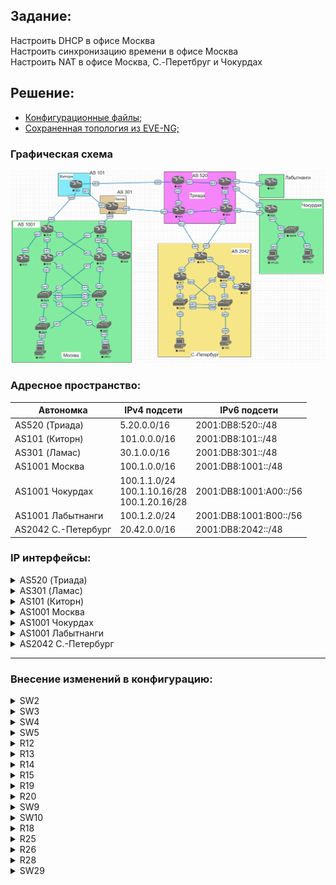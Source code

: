 ## Задание:

Настроить DHCP в офисе Москва
<br>
Настроить синхронизацию времени в офисе Москва
<br>
Настроить NAT в офисе Москва, C.-Перетбруг и Чокурдах

##  Решение:

- [Конфигурационные файлы;](configs/)
- [Сохраненная топология из EVE-NG;](eve-ng_lab_NAT.zip)

### Графическая схема

![](Topology.PNG)

### Адресное пространство:

| **Автономка**       | **IPv4 подсети**                                 | **IPv6 подсети**       |
|---------------------|--------------------------------------------------|------------------------|
| AS520 (Триада)      | 5.20.0.0/16                                      | 2001:DB8:520::/48      |
| AS101 (Киторн)      | 101.0.0.0/16                                     | 2001:DB8:101::/48      |
| AS301 (Ламас)       | 30.1.0.0/16                                      | 2001:DB8:301::/48      |
| AS1001 Москва       | 100.1.0.0/16                                     | 2001:DB8:1001::/48     |
| AS1001 Чокурдах     | 100.1.1.0/24<br>100.1.10.16/28<br>100.1.20.16/28 | 2001:DB8:1001:A00::/56 |
| AS1001 Лабытнанги   | 100.1.2.0/24                                     | 2001:DB8:1001:B00::/56 |
| AS2042 С.-Петербург | 20.42.0.0/16                                     | 2001:DB8:2042::/48     |

### IP интерфейсы:

<details>
  <summary>AS520 (Триада)</summary>

| **Device** |            **Interface**            |                                **IPv4 Address**                                |                                                                                **IPv6 Address**                                                                        |
|:----------:|:-----------------------------------:|:------------------------------------------------------------------------------:|:----------------------------------------------------------------------------------------------------------------------------------------------------------------------:|
|   **R23**  |     Lo1<br>e0/0<br>e0/1<br>e0/2     |         5.20.0.23/32<br>5.20.23.0/31<br>172.16.1.0/31<br>172.16.1.2/31         |                                            2001:DB8:520::23/128<br>FE80::23 link-local<br>FE80::23 link-local<br>FE80::23 link-local                                   |
|   **R24**  | Lo1<br>e0/0<br>e0/1<br>e0/2<br>e0/3 | 5.20.0.24/32<br>5.20.24.0/31<br>172.16.1.4/31<br>172.16.1.3/31<br>5.20.24.2/31 | 2001:DB8:520::24/128<br>FE80::24 link-local, 2001:DB8:520:24E0::24/112<br>FE80::24 link-local<br>FE80::24 link-local<br>FE80::24 link-local, 2001:DB8:520:24E3::24/112 |
|   **R25**  | Lo1<br>e0/0<br>e0/1<br>e0/2<br>e0/3 | 5.20.0.25/32<br>172.16.1.1/31<br>5.20.25.0/31<br>172.16.1.6/31<br>5.20.25.2/31 |                                2001:DB8:520::25/128<br>FE80::25 link-local<br>FE80::25 link-local<br>FE80::25 link-local<br>FE80::25 link-local                        |
|   **R26**  | Lo1<br>e0/0<br>e0/1<br>e0/2<br>e0/3 | 5.20.0.26/32<br>172.16.1.5/31<br>5.20.26.0/31<br>172.16.1.7/31<br>5.20.26.2/31 |                 2001:DB8:520::26/128<br>FE80::26 link-local<br>FE80::26 link-local<br>FE80::26 link-local<br>FE80::26 link-local, 2001:DB8:520:26E3::26/112            |
</details>

<details>
  <summary>AS301 (Ламас)</summary>

| **Device** | **Interface**               | **IPv4 Address**                                               | **IPv6 Address**                                                                                                                                                           |
|------------|-----------------------------|----------------------------------------------------------------|----------------------------------------------------------------------------------------------------------------------------------------------------------------------------|
| **R21**    | Lo1<br>e0/0<br>e0/1<br>e0/2 | 30.1.0.21/32<br>30.1.100.0/31<br>172.16.1.0/31<br>5.20.24.1/31 | 2001:DB8:301::21/128<br>FE80::21 link-local, 2001:DB8:301:21E0::21/112<br>FE80::21 link-local, 2001:DB8:301:21E1::21/112<br>FE80::21 link-local, 2001:DB8:520:24E0::21/112 |
</details>

<details>
  <summary>AS101 (Киторн)</summary>

| **Device** | **Interface**               | **IPv4 Address**                                                 | **IPv6 Address**                                                                                                                                |
|------------|-----------------------------|------------------------------------------------------------------|-------------------------------------------------------------------------------------------------------------------------------------------------|
| **R22**    | Lo1<br>e0/0<br>e0/1<br>e0/2 | 101.0.0.22/32<br>101.0.100.0/31<br>172.16.1.1/31<br>5.20.23.1/31 | 2001:DB8:101::22/128<br>FE80::22 link-local, 2001:DB8:101:22E0::22/112<br>FE80::22 link-local, 2001:DB8:301:21E1::22/112<br>FE80::22 link-local |
</details>

<details>
  <summary>AS1001 Москва</summary>

| **Device** | **Interface**                                  | **IPv4 Address**                                                                                       | **IPv6 Address**                                                                                                                             |
|------------|------------------------------------------------|--------------------------------------------------------------------------------------------------------|----------------------------------------------------------------------------------------------------------------------------------------------|
| **VPC1**   | eth0                                           | 192.168.10.2/28 gw 192.168.10.1 (DHCP)                                                                 | 2001:DB8:1001:10::/64 (SLAAC)                                                                                                                |
| **VPC7**   | eth0                                           | 192.168.20.2/28 gw 192.168.20.1 (DHCP)                                                                 | 2001:DB8:1001:20::/64 (SLAAC)                                                                                                                |
| **SW2**    | Lo1<br>e0/0<br>e0/1<br>vlan20                  | 100.1.0.2/32<br>172.16.1.27/31<br>172.16.1.23/31<br>192.168.20.1/28                                    | 2001:DB8:1001::2/128<br>FE80::2 link-local<br>FE80::2 link-local<br>2001:DB8:1001:20::1/64                                                   |
| **SW3**    | Lo1<br>e0/0<br>e0/1<br>vlan10                  | 100.1.0.3/32<br>172.16.1.21/31<br>172.16.1.29/31<br>192.168.10.1/28                                    | 2001:DB8:1001::3/128<br>FE80::3 link-local<br>FE80::3 link-local<br>2001:DB8:1001:10::1/64                                                   |
| **SW4**    | Lo1<br>e0/0<br>e0/1<br>e1/0<br>e1/1<br>vlan201 | 100.1.0.4/32<br>172.16.1.20/31<br>172.16.1.22/31<br>172.16.1.13/31<br>172.16.1.19/31<br>172.16.1.24/31 | 2001:DB8:1001::4/128<br>FE80::4 link-local<br>FE80::4 link-local<br>FE80::4 link-local<br>FE80::4 link-local<br>FE80::4 link-local           |
| **SW5**    | Lo1<br>e0/0<br>e0/1<br>e1/0<br>e1/1<br>vlan201 | 100.1.0.5/32<br>172.16.1.26/31<br>172.16.1.28/31<br>172.16.1.17/31<br>172.16.1.15/31<br>172.16.1.25/31 | 2001:DB8:1001::5/128<br>FE80::5 link-local<br>FE80::5 link-local<br>FE80::5 link-local<br>FE80::5 link-local<br>FE80::5 link-local           |
| **R12**    | Lo1<br>e0/0<br>e0/1<br>e0/2<br>e0/3            | 100.1.0.12/32<br>172.16.1.12/31<br>172.16.1.14/31<br>172.16.1.1/31<br>172.16.1.9/31                    | 2001:DB8:1001::12/128<br>FE80::12 link-local<br>FE80::12 link-local<br>FE80::12 link-local<br>FE80::12 link-local                            |
| **R13**    | Lo1<br>e0/0<br>e0/1<br>e0/2<br>e0/3            | 100.1.0.13/32<br>172.16.1.16/31<br>172.16.1.18/31<br>172.16.1.7/31<br>172.16.1.3/31                    | 2001:DB8:1001::13/128<br>FE80::13 link-local<br>FE80::13 link-local<br>FE80::13 link-local<br>FE80::13 link-local                            |
| **R14**    | Lo1<br>e0/0<br>e0/1<br>e0/2<br>e0/3            | 100.1.0.14/32<br>172.16.1.0/31<br>172.16.1.2/31<br>101.0.100.1/31<br>172.16.1.4/31                     | 2001:DB8:1001::14/128<br>FE80::14 link-local<br>FE80::14 link-local<br>FE80::14 link-local, 2001:DB8:101:22E0::14/112<br>FE80::14 link-local |
| **R15**    | Lo1<br>e0/0<br>e0/1<br>e0/2<br>e0/3            | 100.1.0.15/32<br>172.16.1.6/31<br>172.16.1.8/31<br>30.1.100.1/31<br>172.16.1.10/31                     | 2001:DB8:1001::15/128<br>FE80::15 link-local<br>FE80::15 link-local<br>FE80::15 link-local, 2001:DB8:301:21E0::15/112<br>FE80::15 link-local |
| **R19**    | Lo1<br>e0/0                                    | 100.1.0.19/32<br>172.16.1.5/31                                                                         | 2001:DB8:1001::19/128<br>FE80::19 link-local                                                                                                 |
| **R20**    | Lo1<br>e0/0                                    | 100.1.0.20/32<br>172.16.1.11/31                                                                        | 2001:DB8:1001::20/128<br>FE80::20 link-local                                                                                                 |
</details>

<details>
  <summary>AS1001 Чокурдах</summary>

| **Device** | **Interface**                   | **IPv4 Address**                                                    | **IPv6 Address**                                                                                   |
|------------|---------------------------------|---------------------------------------------------------------------|----------------------------------------------------------------------------------------------------|
| **VPC30**  | eth0                            | 192.168.10.2/28 gw 192.168.10.1                                     | 2001:DB8:1001:A10::/64 (SLAAC)                                                                     |
| **VPC31**  | eth0                            | 192.168.20.2/28 gw 192.168.20.1                                     | 2001:DB8:1001:A20::/64 (SLAAC)                                                                     |
| **R28**    | Lo1<br>e0/0<br>e0/1<br>e0/2     | 100.1.1.28<br>5.20.26.1/31<br>5.20.25.3/31<br>172.16.1.0/31         | 2001:DB8:1001:AA1::28<br>FE80::28 link-local<br>FE80::28 link-local<br>FE80::28 link-local         |
| **SW29**   | Lo1<br>e0/2<br>vlan10<br>vlan20 | 100.1.1.29<br>172.16.1.1/31<br>192.168.10.17/28<br>192.168.20.17/28 | 2001:DB8:1001:AA1::29<br>FE80::29 link-local<br>2001:DB8:1001:A10::1/64<br>2001:DB8:1001:A20::1/64 |
</details>

<details>
  <summary>AS1001 Лабытнанги</summary>

| **Device** | **Interface** | **IPv4 Address**              | **IPv6 Address**                                 |
|------------|---------------|-------------------------------|--------------------------------------------------|
| **R27**    | Lo1<br>e0/0   | 100.1.2.27/32<br>5.20.25.1/31 | 2001:DB8:1001:BB2::27/128<br>FE80::27 link-local |
</details>

<details>
  <summary>AS2042 С.-Петербург</summary>

| **Device** | **Interface**                            | **IPv4 Address**                                                                      | **IPv6 Address**                                                                                                                                                        |
|------------|------------------------------------------|---------------------------------------------------------------------------------------|-------------------------------------------------------------------------------------------------------------------------------------------------------------------------|
| **VPC**    | eth0                                     | 192.168.10.2/28 gw 192.168.10.1                                                       | 2001:DB8:2042:10::/64 (SLAAC)                                                                                                                                           |
| **VPC8**   | eth0                                     | 192.168.20.2/28 gw 192.168.20.1                                                       | 2001:DB8:2042:20::/64 (SLAAC)                                                                                                                                           |
| **SW9**    | Lo1<br>e0/3<br>e1/0<br>vlan10<br>vlan251 | 20.42.0.9/32<br>172.16.1.11/31<br>172.16.1.7/31<br>192.168.10.1/28<br>172.16.1.14/31  | 2001:DB8:2042::9/128<br>FE80::9 link-local<br>FE80::9 link-local<br>2001:DB8:2042:10::1/64<br>FE80::9 link-local                                                        |
| **SW10**   | Lo1<br>e0/3<br>e1/0<br>vlan20<br>vlan251 | 100.1.0.10/32<br>172.16.1.5/31<br>172.16.1.13/31<br>192.168.20.1/28<br>172.16.1.15/31 | 2001:DB8:2042::10/128<br>FE80::10 link-local<br>FE80::10 link-local<br>2001:DB8:2042:20::1/64<br>FE80::10 link-local                                                    |
| **R16**    | Lo1<br>e0/0<br>e0/1<br>e0/2<br>e0/3      | 20.42.0.16/32<br>172.16.1.4/31<br>172.16.1.1/31<br>172.16.1.6/31<br>172.16.1.8/31     | 2001:DB8:2042::16/128<br>FE80::16 link-local<br>FE80::16 link-local<br>FE80::16 link-local<br>FE80::16 link-local                                                       |
| **R17**    | Lo1<br>e0/0<br>e0/1<br>e0/2              | 20.42.0.17/32<br>172.16.1.10/31<br>172.16.1.3/31<br>172.16.1.12/31                    | 2001:DB8:2042::17/128<br>FE80::17 link-local<br>FE80::17 link-local<br>FE80::17 link-local                                                                              |
| **R18**    | Lo1<br>e0/0<br>e0/1<br>e0/2<br>e0/3      | 20.42.0.18/32<br>172.16.1.0/31<br>172.16.1.2/31<br>5.20.24.3/31<br>5.20.26.3/31       | 2001:DB8:2042::18/128<br>FE80::18 link-local<br>FE80::18 link-local<br>FE80::18 link-local, 2001:DB8:520:24E3::18/112<br>FE80::18 link-local, 2001:DB8:520:26E3::18/112 |
| **R32**    | Lo1<br>e0/0                              | 20.42.0.32/32<br>172.16.1.9/31                                                        | 2001:DB8:2042::32/128<br>FE80::32 link-local                                                                                                                            |
</details>

<hr>

### Внесение изменений в конфигурацию:
<details>
  <summary>SW2</summary>
<pre>
!
interface Vlan20
 ip address 192.168.20.1 255.255.255.0
 ip helper-address 100.1.0.13
!
ntp server 100.1.0.12
ntp server 100.1.0.13 prefer
!
clock timezone VLAD 10 0
!
</pre>
</details>

<details>
  <summary>SW3</summary>
<pre>
!
interface Vlan10
 ip address 192.168.10.1 255.255.255.0
 ip helper-address 100.1.0.12
!
ntp server 100.1.0.12 prefer
ntp server 100.1.0.13
!
clock timezone VLAD 10 0
!
</pre>
</details>

<details>
  <summary>SW4</summary>
<pre>
!
ntp server 100.1.0.12 prefer
ntp server 100.1.0.13
!
clock timezone VLAD 10 0
!
</pre>
</details>

<details>
  <summary>SW5</summary>
<pre>
!
ntp server 100.1.0.12
ntp server 100.1.0.13 prefer
!
clock timezone VLAD 10 0
!
</pre>
</details>

<details>
  <summary>R12</summary>
<pre>
!
ip dhcp excluded-address 192.168.10.1
ip dhcp excluded-address 192.168.10.3 192.168.10.14
!
ip dhcp pool SW3-vlan10
 network 192.168.10.0 255.255.255.0
 domain-name otus.com
 default-router 192.168.10.1 
 lease 0 0 30
!
ntp master 3
ntp update-calendar
!
clock timezone VLAD 10 0
!
</pre>
</details>

<details>
  <summary>R13</summary>
<pre>
!
ip dhcp excluded-address 192.168.20.1
ip dhcp excluded-address 192.168.20.3 192.168.20.14
!
ip dhcp pool SW2-vlan20
 network 192.168.20.0 255.255.255.0
 domain-name otus.com
 default-router 192.168.20.1 
 lease 0 0 30
!
ntp master 3
ntp update-calendar
!
clock timezone VLAD 10 0
!
</pre>
</details>

<details>
  <summary>R14</summary>
<pre>
!
interface Ethernet0/0
 ip nat inside
!
interface Ethernet0/1
 ip nat inside
!
interface Ethernet0/2
 ip nat outside
!
interface Ethernet0/3
 ip nat inside
!
ip nat pool NAT-POOL 100.1.200.1 100.1.200.1 prefix-length 30
ip nat inside source list NAT pool NAT-POOL overload
ip nat inside source static 192.168.0.19 100.1.200.19
ip nat inside source static 192.168.0.20 100.1.200.20
!
no ip route 100.1.10.16 255.255.255.240 101.0.100.0 201
no ip route 100.1.20.16 255.255.255.240 101.0.100.0 201
!
ip access-list standard NAT
 permit 192.168.10.0 0.0.0.255
 permit 192.168.20.0 0.0.0.255
!
ntp server 100.1.0.12 prefer
ntp server 100.1.0.13
!
clock timezone VLAD 10 0
!
</pre>
</details>

<details>
  <summary>R15</summary>
<pre>
!
interface Ethernet0/0
 ip nat inside
!
interface Ethernet0/1
 ip nat inside
!
interface Ethernet0/2
 ip nat outside
!
interface Ethernet0/3
 ip nat inside
!
ip nat pool NAT-POOL 100.1.200.1 100.1.200.1 prefix-length 30
ip nat inside source list NAT pool NAT-POOL overload
ip nat inside source static 192.168.0.19 100.1.200.19
ip nat inside source static 192.168.0.20 100.1.200.20
!
no ip route 100.1.10.16 255.255.255.240 30.1.100.0
no ip route 100.1.20.16 255.255.255.240 30.1.100.0
!
ip access-list standard NAT
 permit 192.168.10.0 0.0.0.255
 permit 192.168.20.0 0.0.0.255
!
ntp server 100.1.0.12
ntp server 100.1.0.13 prefer
!
clock timezone VLAD 10 0
!
</pre>
</details>

<details>
  <summary>R19</summary>
<pre>
!
interface Loopback2
 no shutdown
 ip address 192.168.0.19 255.255.255.255
 ip ospf 1 area 101
!
line vty 0 4
 transport input telnet
!
ntp server 100.1.0.12 prefer
ntp server 100.1.0.13
!
clock timezone VLAD 10 0
!
</pre>
</details>

<details>
  <summary>R20</summary>
<pre>
!
interface Loopback2
 no shutdown
 ip address 192.168.0.20 255.255.255.255
 ip ospf 1 area 102
!
ntp server 100.1.0.12
ntp server 100.1.0.13 prefer
!
clock timezone VLAD 10 0
!
</pre>
</details>

<details>
  <summary>SW9</summary>
<pre>
!
interface Vlan10
 ip address 192.168.10.1 255.255.255.0
!
</pre>
</details>

<details>
  <summary>SW10</summary>
<pre>
!
interface Vlan20
 ip address 192.168.20.1 255.255.255.0
!
</pre>
</details>

<details>
  <summary>R18</summary>
<pre>
!
interface Ethernet0/0
 ip nat inside
!
interface Ethernet0/1
 ip nat inside
!
interface Ethernet0/2
 ip nat outside
!
interface Ethernet0/3
 ip nat outside
!
ip nat pool NAT-POOL 20.42.200.1 20.42.200.6 prefix-length 29
ip nat inside source list NAT pool NAT-POOL overload
!
ip access-list standard NAT
 permit 192.168.10.0 0.0.0.255
 permit 192.168.20.0 0.0.0.255
!
</pre>
</details>

<details>
  <summary>R25</summary>
<pre>
!
no ip route 100.1.10.16 255.255.255.240 5.20.25.3
no ip route 100.1.20.16 255.255.255.240 5.20.25.3
!
</pre>
</details>

<details>
  <summary>R26</summary>
<pre>
!
no ip route 100.1.10.16 255.255.255.240 5.20.26.1
no ip route 100.1.20.16 255.255.255.240 5.20.26.1
!
</pre>
</details>

<details>
  <summary>R28</summary>
<pre>
!
interface Ethernet0/0
 ip nat outside
!
interface Ethernet0/1
 ip nat outside
!
interface Ethernet0/2
 ip nat inside
 no ip policy route-map office
!
ip nat inside source static 192.168.10.2 100.1.1.102
ip nat inside source static 192.168.20.2 100.1.1.202
!
ip route 192.168.0.0 255.255.0.0 172.16.1.1
no ip route 100.1.10.16 255.255.255.240 172.16.1.1
no ip route 100.1.20.16 255.255.255.240 172.16.1.1
!
no ip access-list standard VPC30
no ip access-list standard VPC31
!
no route-map office
!
</pre>
</details>

<details>
  <summary>SW29</summary>
<pre>
!
interface Vlan10
 ip address 192.168.10.1 255.255.255.0
!
interface Vlan20
 ip address 192.168.20.1 255.255.255.0
!
</pre>
</details>

